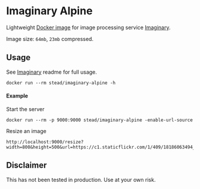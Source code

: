 # Imaginary Alpine 

Lightweight [Docker image](https://hub.docker.com/r/stead/imaginary-alpine/) for image processing service [Imaginary](https://github.com/h2non/imaginary).

Image size: `64mb`, `23mb` compressed.

## Usage

See [Imaginary](https://github.com/h2non/imaginary#command-line-usage) readme for full usage.

    docker run --rm stead/imaginary-alpine -h

#### Example

Start the server

    docker run --rm -p 9000:9000 stead/imaginary-alpine -enable-url-source

Resize an image

    http://localhost:9000/resize?width=800&height=500&url=https://c1.staticflickr.com/1/409/18186063494_386acbe85c_k.jpg&type=webp

## Disclaimer

This has not been tested in production. Use at your own risk.
